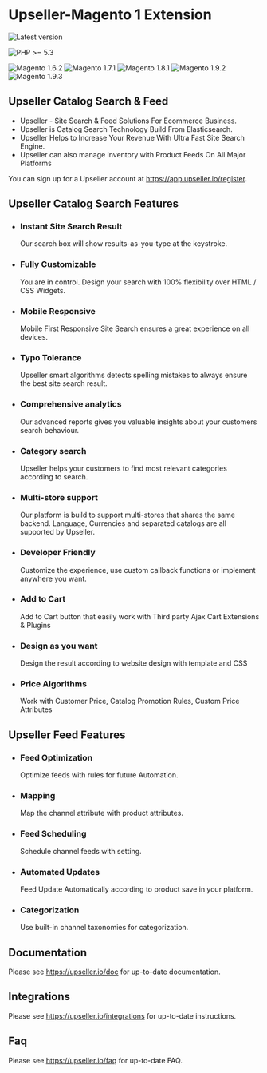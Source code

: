 # Upseller-Magento 1 Extension

![Latest version](https://img.shields.io/badge/latest-1.0.0-green.svg)

![PHP >= 5.3](https://img.shields.io/badge/php-%3E=5.3-green.svg)

![Magento 1.6.2](https://img.shields.io/badge/magento-1.6.2-blue.svg)
![Magento 1.7.1](https://img.shields.io/badge/magento-1.7.1-blue.svg)
![Magento 1.8.1](https://img.shields.io/badge/magento-1.8.1-blue.svg)
![Magento 1.9.2](https://img.shields.io/badge/magento-1.9.2-blue.svg)
![Magento 1.9.3](https://img.shields.io/badge/magento-1.9.3-blue.svg)


Upseller Catalog Search & Feed
--------------
 - Upseller - Site Search & Feed Solutions For Ecommerce Business.
 - Upseller is Catalog Search Technology Build From Elasticsearch.
 - Upseller Helps to Increase Your Revenue With Ultra Fast Site Search Engine.
 - Upseller can also manage inventory with Product Feeds On All Major Platforms


You can sign up for a Upseller account at https://app.upseller.io/register.


Upseller Catalog Search Features
--------------

  -  ### Instant Site Search Result 
     Our search box will show results-as-you-type at the keystroke. 
  -  ### Fully Customizable
     You are in control. Design your search with 100% flexibility over HTML / CSS Widgets.
  -  ### Mobile Responsive    
     Mobile First Responsive Site Search ensures a great experience on all devices.   
  -  ### Typo Tolerance 
     Upseller smart algorithms detects spelling mistakes to always ensure the best site search result.  
  -  ### Comprehensive analytics       
     Our advanced reports gives you valuable insights about your customers search behaviour.
  -  ### Category search 
     Upseller helps your customers to find most relevant categories according to search.
  -  ### Multi-store support        
     Our platform is build to support multi-stores that shares the same backend. Language, Currencies and separated catalogs are all supported by Upseller.  
  -  ### Developer Friendly 
     Customize the experience, use custom callback functions or implement anywhere you want. 
  -  ### Add to Cart 
     Add to Cart button that easily work with Third party Ajax Cart Extensions & Plugins
  -  ### Design as you want    
     Design the result according to website design with template and CSS 
  -  ### Price Algorithms
     Work with Customer Price, Catalog Promotion Rules, Custom Price Attributes 
  
  
  
Upseller Feed Features
--------------

  -  ### Feed Optimization 
     Optimize feeds with rules for future Automation. 
  -  ### Mapping
     Map the channel attribute with product attributes.
  -  ### Feed Scheduling 
     Schedule channel feeds with setting. 
  -  ### Automated Updates
     Feed Update Automatically according to product save in your platform.
  -  ### Categorization
     Use built-in channel taxonomies for categorization.
     
     
Documentation  
--------------

Please see https://upseller.io/doc for up-to-date documentation.


Integrations  
--------------

Please see https://upseller.io/integrations for up-to-date instructions.


Faq  
--------------

Please see https://upseller.io/faq for up-to-date FAQ.

